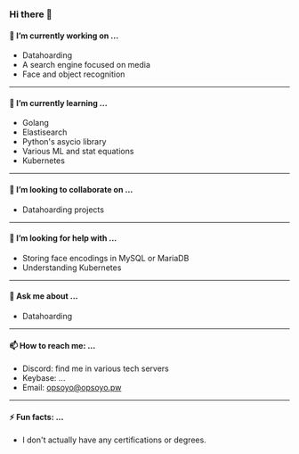 ### Hi there 👋

<!--
**opsoyo/opsoyo** is a ✨ _special_ ✨ repository because its `README.md` (this file) appears on your GitHub profile.

Here are some ideas to get you started:

- 🔭 I’m currently working on ...
- 🌱 I’m currently learning ...
- 👯 I’m looking to collaborate on ...
- 🤔 I’m looking for help with ...
- 💬 Ask me about ...
- 📫 How to reach me: ...
- 😄 Pronouns: ...
- ⚡ Fun fact: ...
-->

#### 🔭 I’m currently working on ...
- Datahoarding
- A search engine focused on media
- Face and object recognition
---
#### 🌱 I’m currently learning ...
- Golang
- Elastisearch
- Python's asycio library
- Various ML and stat equations
- Kubernetes
---
#### 👯 I’m looking to collaborate on ...
- Datahoarding projects
---
#### 🤔 I’m looking for help with ...
- Storing face encodings in MySQL or MariaDB
- Understanding Kubernetes
---
#### 💬 Ask me about ...
- Datahoarding
---
#### 📫 How to reach me: ...
- Discord: find me in various tech servers
- Keybase: ...
- Email: opsoyo@opsoyo.pw
---
#### ⚡ Fun facts: ...
- I don't actually have any certifications or degrees.
